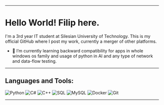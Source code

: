 

---

# Hello World!  Filip here.

I'm a 3rd year IT student at Silesian University of Technology. This is my official GitHub where I post my work, currently a merger of other platforms.

- 🧠 I’m currently learning backward compatibility for apps in whole windows os family and usage of python in AI and any type of network and data-flow testing.

---

## Languages and Tools:

![Python](https://img.shields.io/badge/-Python-3776AB?logo=Python&logoColor=white&style=for-the-badge)
![C#](https://img.shields.io/badge/-C%23-239120?logo=C-Sharp&logoColor=white&style=for-the-badge)
![C++](https://img.shields.io/badge/-C++-00599C?logo=C%2B%2B&logoColor=white&style=for-the-badge)
![SQL](https://img.shields.io/badge/-SQL-003B57?logo=SQLite&logoColor=white&style=for-the-badge)
![MySQL](https://img.shields.io/badge/-MySQL-4479A1?logo=MySQL&logoColor=white&style=for-the-badge)
![Docker](https://img.shields.io/badge/-Docker-2496ED?logo=Docker&logoColor=white&style=for-the-badge)
![Git](https://img.shields.io/badge/-Git-F05032?logo=Git&logoColor=white&style=for-the-badge)

---
